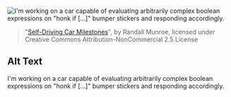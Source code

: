 ![I'm working on a car capable of evaluating arbitrarily complex boolean expressions on "honk if \[...\]" bumper stickers and responding accordingly.](https://imgs.xkcd.com/comics/self_driving_car_milestones.png)
> "[Self-Driving Car Milestones](https://xkcd.com/1925/)", by Randall Munroe, licensed under Creative Commons Attribution-NonCommercial 2.5 License

## Alt Text
I'm working on a car capable of evaluating arbitrarily complex boolean expressions on "honk if \[...\]" bumper stickers and responding accordingly.
